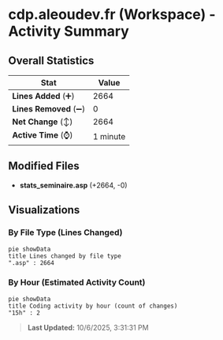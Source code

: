 # cdp.aleoudev.fr (Workspace) - Activity Summary 

## Overall Statistics

| Stat                   | Value                                                             |
| ---------------------- | ----------------------------------------------------------------- |
| **Lines Added** (➕)   | 2664                                          |
| **Lines Removed** (➖) | 0                                        |
| **Net Change** (↕)    | 2664                |
| **Active Time** (⌚)   | 1 minute |


## Modified Files
- **stats_seminaire.asp** (+2664, -0)

## Visualizations

### By File Type (Lines Changed)

```mermaid
pie showData
title Lines changed by file type
".asp" : 2664
```

### By Hour (Estimated Activity Count)

```mermaid
pie showData
title Coding activity by hour (count of changes)
"15h" : 2
```


> **Last Updated:** 10/6/2025, 3:31:31 PM